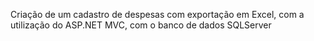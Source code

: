 
Criação de um cadastro de despesas com exportação em Excel, com a utilização do ASP.NET MVC, com o banco de dados SQLServer
